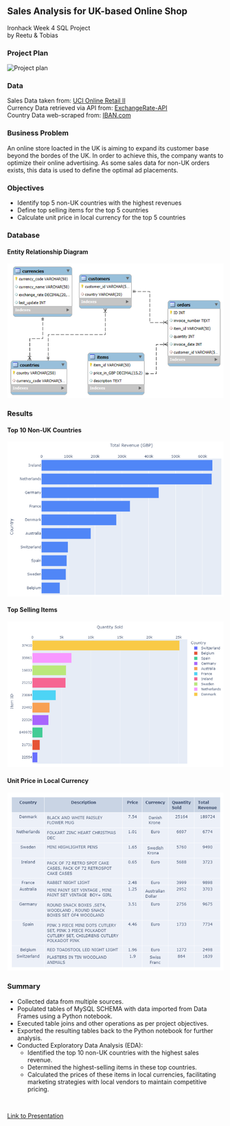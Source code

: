 ## Sales Analysis for UK-based Online Shop
Ironhack Week 4 SQL Project<br>
by Reetu & Tobias

### Project Plan

![Project plan]()

### Data
Sales Data taken from: [UCI Online Retail II](https://archive.ics.uci.edu/dataset/502/online+retail+ii)<br>
Currency Data retrieved via API from: [ExchangeRate-API](https://www.exchangerate-api.com/)<br>
Country Data web-scraped from: [IBAN.com](https://www.iban.com/currency-codes)

### Business Problem
An online store loacted in the UK is aiming to expand its customer base beyond the bordes of the UK. In order to achieve this, the company wants to optimize their online advertising. As some sales data for non-UK orders exists, this data is used to define the optimal ad placements.

### Objectives
- Identify top 5 non-UK countries with the highest revenues
- Define top selling items for the top 5 countries
- Calculate unit price in local currency for the top 5 countries

### Database

#### Entity Relationship Diagram

![ERD](https://github.com/reetusharma1209/sql-database/blob/main/img/E-R%20diagram.png)

### Results

#### Top 10 Non-UK Countries
![top countries](img/obj1.png)

#### Top Selling Items
![top items](img/obj2.png)

#### Unit Price in Local Currency
![currency table](img/obj3.png)

### Summary

* Collected data from multiple sources.
* Populated tables of MySQL SCHEMA with data imported from Data Frames using a Python notebook.
* Executed table joins and other operations as per project objectives.
* Exported the resulting tables back to the Python notebook for further analysis.
* Conducted Exploratory Data Analysis (EDA): 
  * Identified the top 10 non-UK countries with the highest sales revenue.
  * Determined the highest-selling items in these top countries.
  * Calculated the prices of these items in local currencies, facilitating marketing strategies  with local vendors to maintain competitive pricing.
 <br>

[Link to Presentation](https://docs.google.com/presentation/d/1KHMgHWfQ5uZsA9HIF6PASlYT1JzYIIiTCUx7vPKSMnU/edit?usp=sharing)

